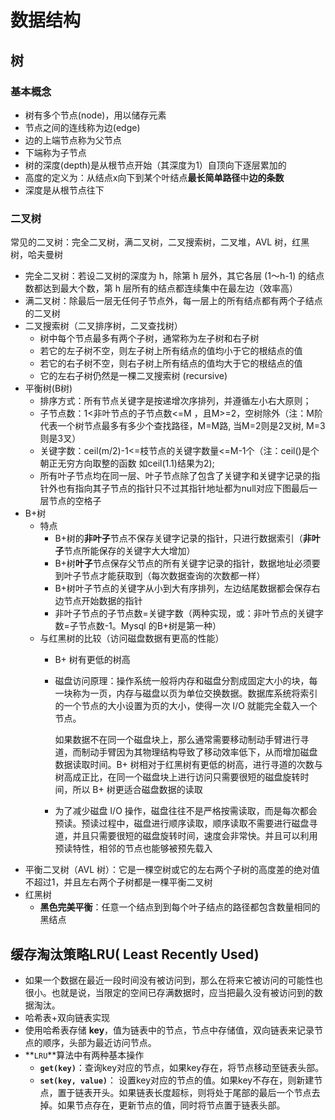 # 数据结构

## 树

### 基本概念

* 树有多个节点\(node\)，用以储存元素
* 节点之间的连线称为边\(edge\)
* 边的上端节点称为父节点
* 下端称为子节点
* 树的深度\(depth\)是从根节点开始（其深度为1）自顶向下逐层累加的
* 高度的定义为：从结点x向下到某个叶结点**最长简单路径**中**边的条数**
* 深度是从根节点往下

### 二叉树

常见的二叉树：完全二叉树，满二叉树，二叉搜索树，二叉堆，AVL 树，红黑树，哈夫曼树

* 完全二叉树：若设二叉树的深度为 h，除第 h 层外，其它各层 \(1～h-1\) 的结点数都达到最大个数，第 h 层所有的结点都连续集中在最左边（效率高）
* 满二叉树：除最后一层无任何子节点外，每一层上的所有结点都有两个子结点的二叉树
* 二叉搜索树（二叉排序树，二叉查找树）
  * 树中每个节点最多有两个子树，通常称为左子树和右子树
  * 若它的左子树不空，则左子树上所有结点的值均小于它的根结点的值
  * 若它的右子树不空，则右子树上所有结点的值均大于它的根结点的值
  * 它的左右子树仍然是一棵二叉搜索树 \(recursive\)
* 平衡树\(B树\)
  * 排序方式：所有节点关键字是按递增次序排列，并遵循左小右大原则；
  * 子节点数：1&lt;非叶节点的子节点数&lt;=M ，且M&gt;=2，空树除外（注：M阶代表一个树节点最多有多少个查找路径，M=M路, 当M=2则是2叉树, M=3则是3叉）
  * 关键字数：ceil\(m/2\)-1&lt;=枝节点的关键字数量&lt;=M-1个（注：ceil\(\)是个朝正无穷方向取整的函数 如ceil\(1.1\)结果为2\); 
  * 所有叶子节点均在同一层、叶子节点除了包含了关键字和关键字记录的指针外也有指向其子节点的指针只不过其指针地址都为null对应下图最后一层节点的空格子
* B+树
  * 特点
    * B+树的**非叶子**节点不保存关键字记录的指针，只进行数据索引（**非叶子**节点所能保存的关键字大大增加）
    * B+树**叶子**节点保存父节点的所有关键字记录的指针，数据地址必须要到叶子节点才能获取到（每次数据查询的次数都一样）
    * B+树叶子节点的关键字从小到大有序排列，左边结尾数据都会保存右边节点开始数据的指针
    * 非叶子节点的子节点数=关键字数（两种实现，或：非叶节点的关键字数=子节点数-1。Mysql 的B+树是第一种）
  * 与红黑树的比较（访问磁盘数据有更高的性能）
    * B+ 树有更低的树高
    * 磁盘访问原理：操作系统一般将内存和磁盘分割成固定大小的块，每一块称为一页，内存与磁盘以页为单位交换数据。数据库系统将索引的一个节点的大小设置为页的大小，使得一次 I/O 就能完全载入一个节点。

      如果数据不在同一个磁盘块上，那么通常需要移动制动手臂进行寻道，而制动手臂因为其物理结构导致了移动效率低下，从而增加磁盘数据读取时间。B+ 树相对于红黑树有更低的树高，进行寻道的次数与树高成正比，在同一个磁盘块上进行访问只需要很短的磁盘旋转时间，所以 B+ 树更适合磁盘数据的读取

    * 为了减少磁盘 I/O 操作，磁盘往往不是严格按需读取，而是每次都会预读。预读过程中，磁盘进行顺序读取，顺序读取不需要进行磁盘寻道，并且只需要很短的磁盘旋转时间，速度会非常快。并且可以利用预读特性，相邻的节点也能够被预先载入
* 平衡二叉树（AVL 树）：它是一棵空树或它的左右两个子树的高度差的绝对值不超过1，并且左右两个子树都是一棵平衡二叉树
* 红黑树
  * **黑色完美平衡**：任意一个结点到到每个叶子结点的路径都包含数量相同的黑结点

## 缓存淘汰策略LRU\( Least Recently Used\)

* 如果一个数据在最近一段时间没有被访问到，那么在将来它被访问的可能性也很小。也就是说，当限定的空间已存满数据时，应当把最久没有被访问到的数据淘汰。
* 哈希表+双向链表实现
* 使用哈希表存储 **key**，值为链表中的节点，节点中存储值，双向链表来记录节点的顺序，头部为最近访问节点。
* **`LRU`**算法中有两种基本操作
  * **`get(key)`**：查询key对应的节点，如果key存在，将节点移动至链表头部。
  * **`set(key, value)`**： 设置key对应的节点的值。如果key不存在，则新建节点，置于链表开头。如果链表长度超标，则将处于尾部的最后一个节点去掉。如果节点存在，更新节点的值，同时将节点置于链表头部。

